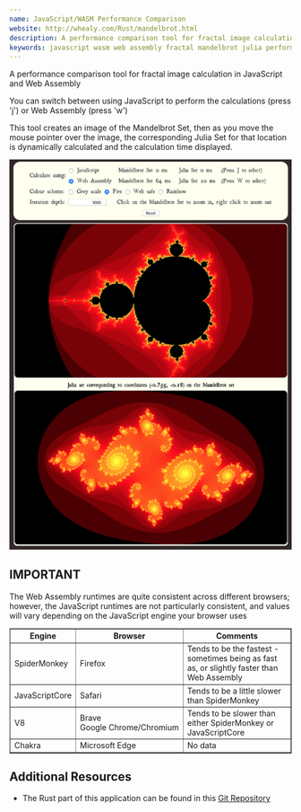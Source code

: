 ```yaml
---
name: JavaScript/WASM Performance Comparison
website: http://whealy.com/Rust/mandelbrot.html
description: A performance comparison tool for fractal image calculation in JavaScript and Web Assembly
keywords: javascript wasm web assembly fractal mandelbrot julia performance comparison
---
```


A performance comparison tool for fractal image calculation in JavaScript and Web Assembly

You can switch between using JavaScript to perform the calculations (press 'j') or Web Assembly (press 'w')

This tool creates an image of the Mandelbrot Set, then as you move the mouse pointer over the image, the corresponding Julia Set for that location is dynamically calculated and the calculation time displayed.

![Performance Comparison ScreenShot](https://raw.githubusercontent.com/ChrisWhealy/fractal_explorer/master/img/Screenshot.png)

## IMPORTANT

The Web Assembly runtimes are quite consistent across different browsers; however, the JavaScript runtimes are not particularly consistent, and values will vary depending on the JavaScript engine your browser uses

<table border="1" cellspacing="0" cellpadding="3">
<tr><th>Engine</th>
    <th>Browser</th>
    <th>Comments</th></tr>
<tr><td>SpiderMonkey</td>
    <td>Firefox</td>
    <td>Tends to be the fastest - sometimes being as fast as, or slightly faster than Web Assembly</td></tr>
<tr><td>JavaScriptCore</td>
    <td>Safari</td>
    <td>Tends to be a little slower than SpiderMonkey</td></tr>
<tr><td>V8</td>
    <td>Brave<br>Google&nbsp;Chrome/Chromium</td>
    <td>Tends to be slower than either SpiderMonkey or JavaScriptCore</td></tr>
<tr><td>Chakra</td>
    <td>Microsoft Edge</td>
    <td>No data</td></tr>
</table>

## Additional Resources

- The Rust part of this application can be found in this [Git Repository](https://github.com/ChrisWhealy/fractal_explorer)
